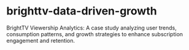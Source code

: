 # brighttv-data-driven-growth
 BrightTV Viewership Analytics: A case study analyzing user trends, consumption patterns, and growth strategies to enhance subscription engagement and retention.
